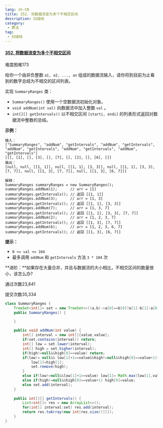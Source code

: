 ```yaml
---
lang: zh-CN
title: 352. 将数据流变为多个不相交区间
description: 扫描线
category: 
 - 算法
tag:
 - 扫描线
---
```


#### [352. 将数据流变为多个不相交区间](https://leetcode.cn/problems/data-stream-as-disjoint-intervals/)

难度困难173

 给你一个由非负整数 `a1, a2, ..., an` 组成的数据流输入，请你将到目前为止看到的数字总结为不相交的区间列表。

实现 `SummaryRanges` 类：

- `SummaryRanges()` 使用一个空数据流初始化对象。
- `void addNum(int val)` 向数据流中加入整数 `val` 。
- `int[][] getIntervals()` 以不相交区间 `[starti, endi]` 的列表形式返回对数据流中整数的总结。

 

**示例：**

```
输入：
["SummaryRanges", "addNum", "getIntervals", "addNum", "getIntervals", "addNum", "getIntervals", "addNum", "getIntervals", "addNum", "getIntervals"]
[[], [1], [], [3], [], [7], [], [2], [], [6], []]
输出：
[null, null, [[1, 1]], null, [[1, 1], [3, 3]], null, [[1, 1], [3, 3], [7, 7]], null, [[1, 3], [7, 7]], null, [[1, 3], [6, 7]]]

解释：
SummaryRanges summaryRanges = new SummaryRanges();
summaryRanges.addNum(1);      // arr = [1]
summaryRanges.getIntervals(); // 返回 [[1, 1]]
summaryRanges.addNum(3);      // arr = [1, 3]
summaryRanges.getIntervals(); // 返回 [[1, 1], [3, 3]]
summaryRanges.addNum(7);      // arr = [1, 3, 7]
summaryRanges.getIntervals(); // 返回 [[1, 1], [3, 3], [7, 7]]
summaryRanges.addNum(2);      // arr = [1, 2, 3, 7]
summaryRanges.getIntervals(); // 返回 [[1, 3], [7, 7]]
summaryRanges.addNum(6);      // arr = [1, 2, 3, 6, 7]
summaryRanges.getIntervals(); // 返回 [[1, 3], [6, 7]]
```

 

**提示：**

- `0 <= val <= 104`
- 最多调用 `addNum` 和 `getIntervals` 方法 `3 * 104` 次

 

**进阶：**如果存在大量合并，并且与数据流的大小相比，不相交区间的数量很小，该怎么办?

通过次数23,841

提交次数35,334

```java
class SummaryRanges {
    TreeSet<int[]> set = new TreeSet<>((a,b)->a[0]==b[0]?a[1]-b[1]:a[0]-b[0]);
    public SummaryRanges() {

    }
    
    public void addNum(int value) {
        int[] interval = new int[]{value,value};
        if(set.contains(interval)) return;
        int[] low = set.lower(interval);
        int[] high = set.higher(interval);
        if(high!=null&&high[0]==value) return;
        if(low!= null&& low[1]+1==value&&high!=null&&high[0]==value+1){  //连接两个区间
            low[1]=high[1];
            set.remove(high);
        }
        else if(low!=null&&low[1]+1>=value) low[1]= Math.max(low[1],value);
        else if(high!=null&&high[0]==value+1) high[0]=value;
        else set.add(interval);
    }
    
    public int[][] getIntervals() {
        List<int[]> res = new ArrayList<>();
        for(int[] interval:set) res.add(interval);
        return res.toArray(new int[res.size()][]);
    }
}
```

